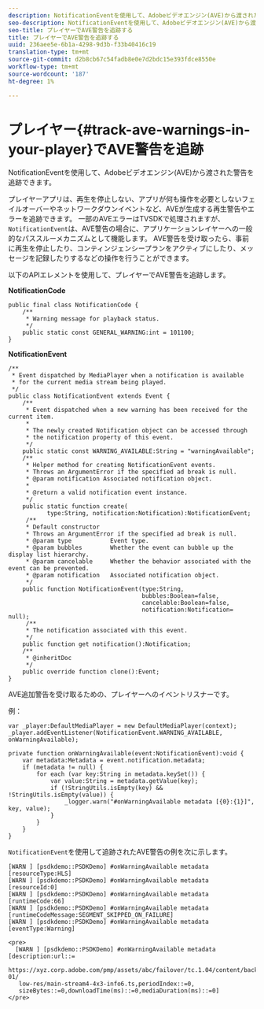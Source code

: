 ```yaml
---
description: NotificationEventを使用して、Adobeビデオエンジン(AVE)から渡された警告を追跡できます。
seo-description: NotificationEventを使用して、Adobeビデオエンジン(AVE)から渡された警告を追跡できます。
seo-title: プレイヤーでAVE警告を追跡する
title: プレイヤーでAVE警告を追跡する
uuid: 236aee5e-6b1a-4298-9d3b-f33b40416c19
translation-type: tm+mt
source-git-commit: d2b8cb67c54fadb8e0e7d2bdc15e393fdce8550e
workflow-type: tm+mt
source-wordcount: '187'
ht-degree: 1%

---
```



# プレイヤー{#track-ave-warnings-in-your-player}でAVE警告を追跡

NotificationEventを使用して、Adobeビデオエンジン(AVE)から渡された警告を追跡できます。

プレイヤーアプリは、再生を停止しない、アプリが何も操作を必要としないフェイルオーバーやネットワークダウンイベントなど、AVEが生成する再生警告やエラーを追跡できます。 一部のAVEエラーはTVSDKで処理されますが、`NotificationEvent`は、AVE警告の場合に、アプリケーションレイヤーへの一般的なパススルーメカニズムとして機能します。 AVE警告を受け取ったら、事前に再生を停止したり、コンティンジェンシープランをアクティブにしたり、メッセージを記録したりするなどの操作を行うことができます。

以下のAPIエレメントを使用して、プレイヤーでAVE警告を追跡します。

**NotificationCode**

```
public final class NotificationCode { 
    /** 
     * Warning message for playback status. 
     */ 
    public static const GENERAL_WARNING:int = 101100; 
}
```

**NotificationEvent**

```
/** 
 * Event dispatched by MediaPlayer when a notification is available 
 * for the current media stream being played. 
 */ 
public class NotificationEvent extends Event { 
    /** 
     * Event dispatched when a new warning has been received for the current item. 
     * 
     * The newly created Notification object can be accessed through  
     * the notification property of this event. 
     */ 
    public static const WARNING_AVAILABLE:String = "warningAvailable"; 
    /** 
     * Helper method for creating NotificationEvent events. 
     * Throws an ArgumentError if the specified ad break is null. 
     * @param notification Associated notification object. 
     * 
     * @return a valid notification event instance. 
     */ 
    public static function create( 
           type:String, notification:Notification):NotificationEvent; 
     /** 
     * Default constructor 
     * Throws an ArgumentError if the specified ad break is null. 
     * @param type           Event type. 
     * @param bubbles        Whether the event can bubble up the display list hierarchy. 
     * @param cancelable     Whether the behavior associated with the event can be prevented. 
     * @param notification   Associated notification object. 
     */ 
    public function NotificationEvent(type:String,  
                                      bubbles:Boolean=false,  
                                      cancelable:Boolean=false,  
                                      notification:Notification= null); 
     /** 
     * The notification associated with this event. 
     */ 
    public function get notification():Notification; 
    /** 
     * @inheritDoc 
     */ 
    public override function clone():Event; 
}
```

AVE追加警告を受け取るための、プレイヤーへのイベントリスナーです。

例：

```
var _player:DefaultMediaPlayer = new DefaultMediaPlayer(context); 
_player.addEventListener(NotificationEvent.WARNING_AVAILABLE, onWarningAvailable); 
 
private function onWarningAvailable(event:NotificationEvent):void { 
    var metadata:Metadata = event.notification.metadata; 
    if (metadata != null) { 
        for each (var key:String in metadata.keySet()) { 
            var value:String = metadata.getValue(key); 
            if (!StringUtils.isEmpty(key) && !StringUtils.isEmpty(value)) { 
                _logger.warn("#onWarningAvailable metadata [{0}:{1}]", key, value); 
            } 
        } 
    } 
} 
```

<!--<a id="example_C35262605D394718B40C084B569A5052"></a>-->

`NotificationEvent`を使用して追跡されたAVE警告の例を次に示します。

```
[WARN ] [psdkdemo::PSDKDemo] #onWarningAvailable metadata [resourceType:HLS] 
[WARN ] [psdkdemo::PSDKDemo] #onWarningAvailable metadata [resourceId:0] 
[WARN ] [psdkdemo::PSDKDemo] #onWarningAvailable metadata [runtimeCode:66] 
[WARN ] [psdkdemo::PSDKDemo] #onWarningAvailable metadata [runtimeCodeMessage:SEGMENT_SKIPPED_ON_FAILURE] 
[WARN ] [psdkdemo::PSDKDemo] #onWarningAvailable metadata [eventType:Warning] 
 
<pre>
  [WARN ] [psdkdemo::PSDKDemo] #onWarningAvailable metadata [description:url::= 
   https://xyz.corp.adobe.com/pmp/assets/abc/failover/tc.1.04/content/backup-01/ 
   low-res/main-stream4-4x3-info6.ts,periodIndex::=0, 
   sizeBytes::=0,downloadTime(ms)::=0,mediaDuration(ms)::=0] 
</pre>
```
